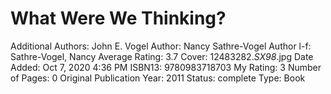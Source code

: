 # What Were We Thinking?

Additional Authors: John E. Vogel
Author: Nancy Sathre-Vogel
Author l-f: Sathre-Vogel, Nancy
Average Rating: 3.7
Cover: 12483282._SX98_.jpg
Date Added: Oct 7, 2020 4:36 PM
ISBN13: 9780983718703
My Rating: 3
Number of Pages: 0
Original Publication Year: 2011
Status: complete
Type: Book